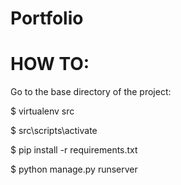 # Portfolio
 
# HOW TO:
Go to the base directory of the project:

$ virtualenv src

$ src\scripts\activate

$ pip install -r requirements.txt

$ python manage.py runserver
